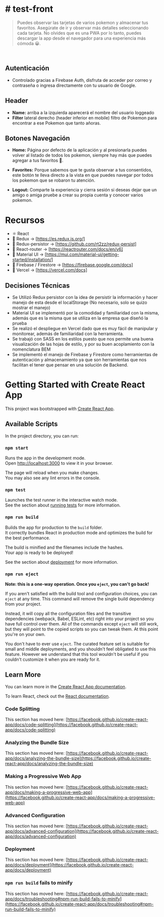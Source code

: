 # **# test-front**

>Puedes observar las tarjetas de varios pokemon y almacenar tus favoritos. Asegúrate de ir y observar más detalles seleccionando cada tarjeta. No olvides que es una PWA por lo tanto, puedes descargar la app desde el navegador para una experiencia más cómoda 😀.

<br/>

## **Autenticación**
- Controlado gracias a Firebase Auth, disfruta de acceder por correo y contraseña o ingresa directamente con tu usuario de Google.

## **Header**
- **Name:** arriba a la izquierda aparecerá el nombre del usuario loggeado
- **Filter** lateral derecho (header inferior en mobile) filtro de Pokemon para encontrar a ese Pokemon que tanto añoras.

## **Botones Navegación**
- **Home:** Página por defecto de la aplicación y al presionarla puedes volver al listado de todos los pokemon, siempre hay más que puedes agregar a tus favoritos 🤗.

- **Favorites:** Porque sabemos que te gusta observar a tus consentidos, este botón te lleva directo a la vista en que puedes navegar por todos los pokemon que se robaron tu atención.

- **Logout:** Comparte la experiencia y cierra sesión si deseas dejar que un amigo o amiga pruebe a crear su propia cuenta y conocer varios pokemon.


# Recursos
+ ⚛️ React
+ 💫 Redux -> [https://es.redux.js.org/]
+ 💫 Redux-persistor -> [https://github.com/rt2zz/redux-persist]
+ 🚀 React-router -> [https://reactrouter.com/docs/en/v6]
+ 🎨 Material UI -> [https://mui.com/material-ui/getting-started/installation/]
+ 🧮 Firebase / Firestore -> [https://firebase.google.com/docs]
+ 🤖 Vercel -> [https://vercel.com/docs]

## Decisiones Técnicas
- Se Utilizó Redux persistor con la idea de persistir la información y hacer manejo de esta desde el localStorage (No necesario, solo se quizo mostrar el manejo)
- Material UI se implementó por la comodidad y familiaridad con la misma, además que es la misma que se utiliza en la empresa que diseñó la prueba
- Se realizó el despliegue en Vercel dado que es muy fácil de manipular y monitorear, además de familiaridad con la herramienta.
- Se trabajó con SASS en los estilos puesto que nos permite una buena visualización de las hojas de estilo, y por su buen acoplamiento con la nomenclatura BEM
- Se implementó el manejo de Firebase y Firestore como herramientas de autenticación y almacenamiento ya que son herramientas que nos facilitan el tener que pensar en una solución de Backend.

# Getting Started with Create React App

This project was bootstrapped with [Create React App](https://github.com/facebook/create-react-app).

## Available Scripts

In the project directory, you can run:

### `npm start`

Runs the app in the development mode.\
Open [http://localhost:3000](http://localhost:3000) to view it in your browser.

The page will reload when you make changes.\
You may also see any lint errors in the console.

### `npm test`

Launches the test runner in the interactive watch mode.\
See the section about [running tests](https://facebook.github.io/create-react-app/docs/running-tests) for more information.

### `npm run build`

Builds the app for production to the `build` folder.\
It correctly bundles React in production mode and optimizes the build for the best performance.

The build is minified and the filenames include the hashes.\
Your app is ready to be deployed!

See the section about [deployment](https://facebook.github.io/create-react-app/docs/deployment) for more information.

### `npm run eject`

**Note: this is a one-way operation. Once you `eject`, you can't go back!**

If you aren't satisfied with the build tool and configuration choices, you can `eject` at any time. This command will remove the single build dependency from your project.

Instead, it will copy all the configuration files and the transitive dependencies (webpack, Babel, ESLint, etc) right into your project so you have full control over them. All of the commands except `eject` will still work, but they will point to the copied scripts so you can tweak them. At this point you're on your own.

You don't have to ever use `eject`. The curated feature set is suitable for small and middle deployments, and you shouldn't feel obligated to use this feature. However we understand that this tool wouldn't be useful if you couldn't customize it when you are ready for it.

## Learn More

You can learn more in the [Create React App documentation](https://facebook.github.io/create-react-app/docs/getting-started).

To learn React, check out the [React documentation](https://reactjs.org/).

### Code Splitting

This section has moved here: [https://facebook.github.io/create-react-app/docs/code-splitting](https://facebook.github.io/create-react-app/docs/code-splitting)

### Analyzing the Bundle Size

This section has moved here: [https://facebook.github.io/create-react-app/docs/analyzing-the-bundle-size](https://facebook.github.io/create-react-app/docs/analyzing-the-bundle-size)

### Making a Progressive Web App

This section has moved here: [https://facebook.github.io/create-react-app/docs/making-a-progressive-web-app](https://facebook.github.io/create-react-app/docs/making-a-progressive-web-app)

### Advanced Configuration

This section has moved here: [https://facebook.github.io/create-react-app/docs/advanced-configuration](https://facebook.github.io/create-react-app/docs/advanced-configuration)

### Deployment

This section has moved here: [https://facebook.github.io/create-react-app/docs/deployment](https://facebook.github.io/create-react-app/docs/deployment)

### `npm run build` fails to minify

This section has moved here: [https://facebook.github.io/create-react-app/docs/troubleshooting#npm-run-build-fails-to-minify](https://facebook.github.io/create-react-app/docs/troubleshooting#npm-run-build-fails-to-minify)
